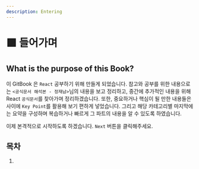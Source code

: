 ```yaml
---
description: Entering
---
```


# 🟪 들어가며

## What is the purpose of this Book?

이 GitBook 은 `React` 공부하기 위해 만들게 되었습니다. 참고와 공부를 위한 내용으로는 `<공식문서 해석본 - 정재남>`님의 내용을 보고 정리하고, 중간에 추가적인 내용을 위해 React `공식문서`를 찾아가며 정리하겠습니다. 또한, 중요하거나 핵심이 될 만한 내용들은 사이에 `Key Point`를 활용해 보기 편하게 넣었습니다. 그리고 해당 카테고리별 마지막에는 요약을 구성하며 복습하거나 빠르게 그 파트의 내용을 알 수 있도록 하였습니다.



이제 본격적으로 시작하도록 하겠습니다. `Next` 버튼을 클릭해주세요.

## 목차

1.
